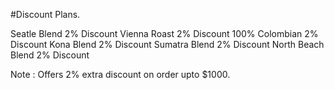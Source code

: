 #Discount Plans.

Seatle Blend                                                         2% Discount 
Vienna Roast                                                         2% Discount 
100% Colombian                                                       2% Discount 
Kona Blend                                                           2% Discount 
Sumatra Blend                                                        2% Discount 
North Beach Blend                                                    2% Discount 


Note : Offers 2% extra discount on order upto $1000.